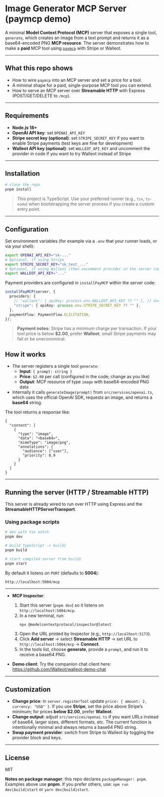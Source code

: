 

# Image Generator MCP Server (paymcp demo)

A minimal **Model Context Protocol (MCP)** server that exposes a single tool, `generate`, which creates an image from a text prompt and returns it as a base64-encoded PNG **MCP resource**. The server demonstrates how to make a **paid** MCP tool using [`paymcp`](https://www.npmjs.com/package/paymcp) with Stripe or Walleot.

---

## What this repo shows

- How to wire `paymcp` into an MCP server and set a price for a tool.
- A minimal shape for a paid, single-purpose MCP tool you can extend.
- How to serve an MCP server over **Streamable HTTP** with Express (POST/GET/DELETE to `/mcp`).

---

## Requirements

- **Node.js 18+**
- **OpenAI API key**: set `OPENAI_API_KEY`
- **Stripe secret key (optional)**: set `STRIPE_SECRET_KEY` if you want to enable Stripe payments (test keys are fine for development)
- **Walleot API key (optional)**: set `WALLEOT_API_KEY` and uncomment the provider in code if you want to try Walleot instead of Stripe

---

## Installation

```bash
# clone the repo
pnpm install
```

> This project is TypeScript. Use your preferred runner (e.g., `tsx`, `ts-node`) when bootstrapping the server process if you create a custom entry point.

---

## Configuration

Set environment variables (for example via a `.env` that your runner loads, or via your shell):

```bash
export OPENAI_API_KEY="sk-..."
# Optional, if using Stripe
export STRIPE_SECRET_KEY="sk_test_..."
# Optional, if using Walleot (then uncomment provider in the server code)
export WALLEOT_API_KEY="..."
```

Payment providers are configured in `installPayMCP` within the server code:

```ts
installPayMCP(server, {
  providers: {
    // "walleot": { apiKey: process.env.WALLEOT_API_KEY ?? "" }, // Uncomment to enable Walleot
    "stripe": { apiKey: process.env.STRIPE_SECRET_KEY ?? "" },
  },
  paymentFlow: PaymentFlow.ELICITATION,
});
```

> **Payment notes:** Stripe has a minimum charge per transaction. If your tool price is below **$2.00**, prefer **Walleot**; small Stripe payments may fail or be uneconomical.
 
 

## How it works

- The server registers a single tool `generate`:
  - **Input**: `{ prompt: string }`
  - **Price**: `$2.00` per call (configured in the code; change as you like)
  - **Output**: MCP resource of type `image` with base64-encoded PNG data 
- Internally it calls `generateImage(prompt)` from `src/services/openai.ts`, which uses the official OpenAI SDK, requests an image, and returns a **base64** string.

The tool returns a response like:

```jsonc
{
  "content": [
    {
      "type": "image",
      "data": "<base64>",
      "mimeType": "image/png",
      "annotations": {
        "audience": ["user"],
        "priority": 0.9
      }
    }
  ]
}
```

---

## Running the server (HTTP / Streamable HTTP)

This server is already wired to run over HTTP using Express and the **StreamableHTTPServerTransport**.

### Using package scripts

```bash
# dev with tsx watch
pnpm dev

# build TypeScript -> build/
pnpm build

# start compiled server from build/
pnpm start
```

By default it listens on `PORT` (defaults to **5004**):

```
http://localhost:5004/mcp
```

---

- **MCP Inspector**:
  1. Start this server (`pnpm dev`) so it listens on `http://localhost:5004/mcp`.
  2. In a new terminal, run:
     ```bash
     npx @modelcontextprotocol/inspector@latest
     ```
  3. Open the URL printed by Inspector (e.g., `http://localhost:5173`).
  4. Click **Add server** → select **Streamable HTTP** → set URL to `http://localhost:5004/mcp` → **Connect**.
  5. In the tools list, choose **generate**, provide a `prompt`, and run it to receive a base64 PNG.

- **Demo client**: Try the companion chat client here: https://github.com/Walleot/walleot-demo-chat


---

## Customization

- **Change price**: in `server.registerTool` update `price: { amount: 2, currency: "USD" }`. If you use **Stripe**, set the price above Stripe’s minimum; for prices **below $2.00**, prefer **Walleot**.
- **Change output**: adjust `src/services/openai.ts` if you want URLs instead of base64, larger sizes, different formats, etc. The current function is intentionally minimal and always returns a base64 PNG string.
- **Swap payment provider**: switch from Stripe to Walleot by toggling the provider block and keys.

---

## License

MIT


**Notes on package manager**: this repo declares `packageManager: pnpm`. Examples above use **pnpm**. If you prefer others, use: `npm run dev|build|start` or `yarn dev|build|start`.
